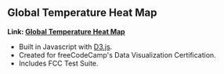 ## Global Temperature Heat Map

**Link: [Global Temperature Heat Map](https://anacsanchez.github.io/Global-Heat-Map/)**

* Built in Javascript with [D3.js](https://github.com/d3).
* Created for freeCodeCamp's Data Visualization Certification.
* Includes FCC Test Suite.
